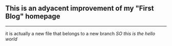 ## This is an adyacent improvement of my "First Blog" homepage
---
it is actually a new file that belongs to a new branch
*SO this is the hello world*
